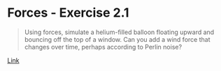 # Forces - Exercise 2.1

> Using forces, simulate a helium-filled balloon floating upward and bouncing off the top of a window. Can you add a wind force that changes over time, perhaps according to Perlin noise?

[Link](http://natureofcode.com/book/chapter-2-forces/#chapter02_exercise1)